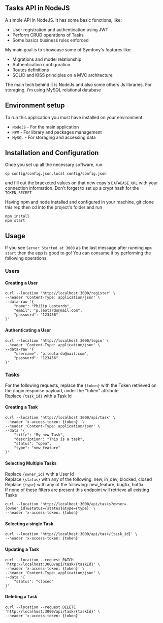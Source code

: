 ## Tasks API in NodeJS
A simple API in NodeJS. It has some basic functions, like:

- User registration and authentication using JWT
- Perform CRUD operations of Tasks
- Some basics business rules enforced

My main goal is to showcase some of Symfony's features like:

- Migrations and model relationship
- Authentication configuration
- Routes definitions
- SOLID and KISS principles on a MVC architecture

The main tech behind it is NodeJs and also some others Js libraries. For storaging, i'm using MySQL relational database

## Environment setup
To run this application you must have installed on your environment:

* `NodeJS` - For the main application 
* `NPM` - For library and packages management
* `MySQL` - For storaging and accessing data

## Installation and Configuration
Once you set up all the necessary software, run
```
cp config/config.json.local config/config.json
```
and fill out the bracketed values on that new copy's ```DATABASE_URL``` with your connection information. Don't forget to set up a crypt hash for the ```TOKEN_SECRET```

Having npm and node installed and configured in your machine, git clone this rep then cd into the project's folder and run
```
npm install
npm start
````

## Usage
If you see ```Server Started at 3000``` as the last message after running ```npm start``` then the app is good to go! You can consume it by performing the following operations:

### Users
#### Creating a User

```
curl --location 'http://localhost:3000/register' \
--header 'Content-Type: application/json' \
--data-raw '{
    "name": "Philip Leotardo",
    "email": "p.leotardo@mail.com",
    "password": "123456"
}'
```

#### Authenticating a User
```
curl --location 'http://localhost:3000/login' \
--header 'Content-Type: application/json' \
--data-raw '{
    "username": "p.leotardo@mail.com",
    "password": "123456"
}'
```

### Tasks
For the following requests, replace the ```{token}``` with the Token retrieved on the /login response payload, under the "token" attribute  
Replace ```{task_id}``` with a Task Id
#### Creating a Task
```
curl --location 'http://localhost:3000/api/task' \
--header 'x-access-token: {token}' \
--header 'Content-Type: application/json' \
--data '{
    "title": "My new Task",
    "description": "This is a task",
    "status": "open",
    "type": "new_feature"
}'
```

#### Selecting Multiple Tasks
Replace ```{owner_id}``` with a User Id  
Replace ```{status}``` with any of the following: new, in_dev, blocked, closed  
Replace ```{type}``` with any of the following: new_feature, bugfix, hotfix  
If none of these filters are present this endpoint will retrieve all existing Tasks
```
curl --location 'http://localhost:3000/api/tasks?owner={owner_id}&status={status}&type={type}' \
--header 'x-access-token: {token}'
```

#### Selecting a single Task
```
curl --location 'http://localhost:3000/api/task/{task_id}' \
--header 'x-access-token: {token}'
```

#### Updating a Task
```
curl --location --request PATCH 'http://localhost:3000/api/task/{taskId}' \
--header 'x-access-token: {token}' \
--header 'Content-Type: application/json' \
--data '{
    "status": "closed"
}'
```

#### Deleting a Task
```
curl --location --request DELETE 'http://localhost:3000/api/task/{taskId}' \
--header 'x-access-token: {token}'
```
